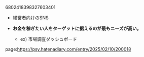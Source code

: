 

6802418398327603401


- 経営者向けのSNS




- **お金を稼ぎたい人をターゲットに据えるのが最もニーズが高い。**
    - ex) 市場調査ダッシュボード






page:https://psy.hatenadiary.com/entry/2025/02/10/200018
